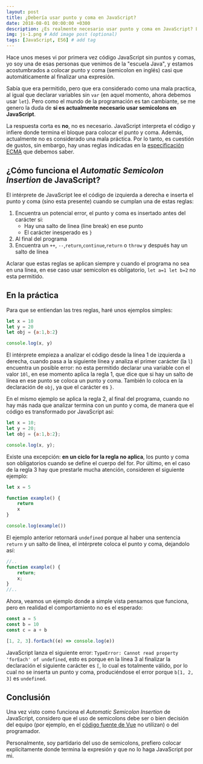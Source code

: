 ```yaml
---
layout: post
title: ¿Debería usar punto y coma en JavaScript?
date: 2018-08-01 00:00:00 +0300
description: ¿Es realmente necesario usar punto y coma en JavaScript? La respuesta corta es no, pero hay unas reglas que tenemos que saber.
img: js-1.png # Add image post (optional)
tags: [JavaScript, ES6] # add tag
---
```

Hace unos meses vi por primera vez código JavaScript sin puntos y comas, yo soy una de esas personas que venimos de la "escuela Java", y estamos acostumbrados a colocar punto y coma (semicolon en inglés) casi que automáticamente al finalizar una expresión. 

Sabía que era permitido, pero que era considerado como una mala practica, al igual que declarar variables sin `var` (en aquel momento, ahora debemos usar `let`). Pero como el mundo de la programación es tan cambiante, se me genero la duda de **si es actualmente necesario usar semicolons en JavaScript**.

La respuesta corta es **no**, no es necesario. JavaScript interpreta el código y infiere donde termina el bloque para colocar el punto y coma. Además, actualmente no es considerado una mala práctica. Por lo tanto, es cuestión de gustos, sin embargo, hay unas reglas indicadas en la [especificación ECMA](http://www.ecma-international.org/ecma-262/7.0/) que debemos saber.

## ¿Cómo funciona el *Automatic Semicolon Insertion* de JavaScript?

El intérprete de JavaScript lee el código de izquierda a derecha e inserta el punto y coma (sino esta presente) cuando se cumplan una de estas reglas:

1. Encuentra un potencial error, el punto y coma es insertado antes del carácter si:
    + Hay una salto de linea (line break) en ese punto
    + El carácter inesperado es `}`
2. Al final del programa
3. Encuentra un `++`, `--`,`return`,`continue`,`return` o `throw` y después hay un salto de línea

Aclarar que estas reglas se aplican siempre y cuando el programa no sea en una línea, en ese caso usar semicolon es obligatorio, `let a=1 let b=2` no esta permitido. 

## En la práctica

Para que se entiendan las tres reglas, haré unos ejemplos simples:

```javascript
let x = 10
let y = 20
let obj = {a:1,b:2}

console.log(x, y)
```

El intérprete empieza a analizar el código desde la línea 1 de izquierda a derecha, cuando pasa a la siguiente línea y analiza el primer carácter (la `l`) encuentra un posible error: no esta permitido declarar una variable con el valor `10l`, en ese momento aplica la regla 1, que dice que si hay un salto de línea en ese punto se coloca un punto y coma. También lo coloca en la declaración de `obj`, ya que el carácter es `}`.

En el mismo ejemplo se aplica la regla 2, al final del programa, cuando no hay más nada que analizar termina con un punto y coma, de manera que el código es transformado por JavaScript así:

```javascript
let x = 10;
let y = 20;
let obj = {a:1,b:2};

console.log(x, y);
```

Existe una excepción: **en un ciclo for la regla no aplica**, los punto y coma son obligatorios cuando se define el cuerpo del for. Por último, en el caso de la regla 3 hay que prestarle mucha atención, consideren el siguiente ejemplo:

```javascript
let x = 5

function example() {
    return
    x
}

console.log(example())
```

El ejemplo anterior retornará `undefined` porque al haber una sentencia `return` y un salto de línea, el intérprete coloca el punto y coma, dejandolo así:

```javascript
//..
function example() {
    return;
    x;
}
//..
```

Ahora, veamos un ejemplo donde a simple vista pensamos que funciona, pero en realidad el comportamiento no es el esperado:

```javascript
const a = 5
const b = 10
const c = a + b

[1, 2, 3].forEach((e) => console.log(e))
```

JavaScript lanza el siguiente error: `TypeError: Cannot read property 'forEach' of undefined`, esto es porque en la línea 3 al finalizar la declaración el siguiente carácter es `[`, lo cual es totalmente válido, por lo cual no se inserta un punto y coma, produciéndose el error porque `b[1, 2, 3]` es `undefined`.

## Conclusión

Una vez visto como funciona el *Automatic Semicolon Insertion* de JavaScript, considero que el uso de semicolons debe ser o bien decisión del equipo (por ejemplo, en el [código fuente de Vue](https://github.com/vuejs/vue/blob/dev/src/core/util/lang.js) no utilizan) o del programador. 

Personalmente, soy partidario del uso de semicolons, prefiero colocar explícitamente donde termina la expresión y que no lo haga JavaScript por mi.
